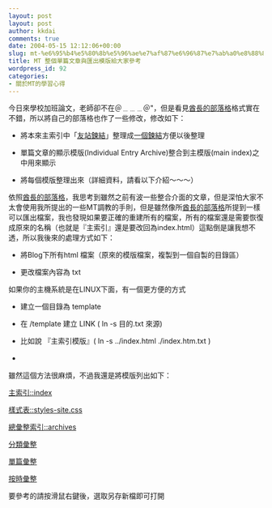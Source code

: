 ```yaml
---
layout: post
layout: post
author: kkdai
comments: true
date: 2004-05-15 12:12:06+00:00
slug: mt-%e6%95%b4%e5%80%8b%e5%96%ae%e7%af%87%e6%96%87%e7%ab%a0%e8%88%87%e5%8c%af%e5%87%ba%e6%a8%a1%e7%89%88%e7%b5%a6%e5%a4%a7%e5%ae%b6%e5%8f%83%e8%80%83
title: MT 整個單篇文章與匯出模版給大家參考
wordpress_id: 92
categories:
- 關於MT的學習心得
---
```


今日來學校加班論文，老師卻不在＠﹍﹍﹍＠"，但是看見[酋長的部落格](http://www.chieftain.idv.tw/blog/)格式實在不錯，所以將自己的部落格也作了一些修改，修改如下：





  
  * 將本來主索引中「[友站鍊結](http://www.evanlin.com/blog/archives/000115.html)」整理成[一個鍊結](http://www.evanlin.com/blog/archives/000115.html)方便以後整理

  
  * 單篇文章的顯示模版(Individual Entry Archive)整合到主模版(main
    index)之中用來顯示

  
  * 將每個模版整理出來（詳細資料，請看以下介紹～～～）


<!-- more -->


依照[酋長的部落格](http://www.chieftain.idv.tw/archives/000083.html)，我思考到雖然之前有波一些整合介面的文章，但是深怕大家不太會使用我所提出的一些MT調教的手則，但是雖然像所[酋長的部落格](http://www.chieftain.idv.tw/archives/000083.html)所提到一樣可以匯出檔案，我也發現如果要正確的重建所有的檔案，所有的檔案還是需要恢復成原來的名稱（也就是『主索引』還是要改回為index.html）這點倒是讓我想不透，所以我後來的處理方式如下：





  
  * 將Blog下所有html
    檔案（原來的模版檔案，複製到一個自製的目錄區）

  
  * 更改檔案內容為 txt




如果你的主機系統是在LINUX下面，有一個更方便的方式





  
  * 建立一個目錄為 template

  
  * 在 /template 建立 LINK ( ln -s 目的.txt 
    來源)

  
  * 比如說 『主索引模版』( ln -s ../index.html ./index.htm.txt 
    )

  
  * 　




雖然這個方法很麻煩，不過我還是將模版列出如下：




[主索引::index](http://www.evanlin.com/blog/template/index.htm.txt)




[樣式表::styles-site.css](http://www.evanlin.com/blog/template/styles-site.css.txt)




[總彙整索引::archives](http://www.evanlin.com/blog/template/archives.html.txt)




[分類彙整](http://www.evanlin.com/blog/template/category.txt)




[單篇彙整](http://www.evanlin.com/blog/template/individual.txt)




[按時彙整](http://www.evanlin.com/blog/template/datearchive.txt)




要參考的請按滑鼠右鍵後，選取另存新檔即可打開
